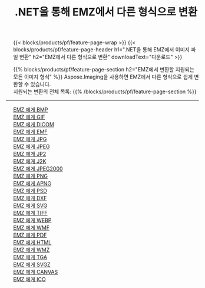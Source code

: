 ﻿---
title: .NET을 통해 EMZ에서 다른 형식으로 변환 
weight: 3920
url: /ko/net/conversion/from/emz 
lang: ko
langdirlevel: 2
locales: zh-hans,ja,it,ru,de,es,fr,nl,id,lt,pl,pt,vi,tr,ko,zh-hant,ar,hi,th,sv,cs,uk,he
description: Aspose.Imaging을 사용하면 EMZ에서 다른 형식으로 쉽게 변환할 수 있습니다.
---

{{< blocks/products/pf/feature-page-wrap >}}
{{< blocks/products/pf/feature-page-header h1=".NET을 통해 EMZ에서 이미지 파일 변환" h2="EMZ에서 다른 형식으로 변환" downloadText="다운로드" >}}


{{% blocks/products/pf/feature-page-section  h2="EMZ에서 변환할 지원되는 모든 이미지 형식" %}}
Aspose.Imaging을 사용하면 EMZ에서 다른 형식으로 쉽게 변환할 수 있습니다.
<br/>
지원되는 변환의 전체 목록:
{{% /blocks/products/pf/feature-page-section %}}
<div class="container-fluid productfamilypage bg-gray">
    <div class="convertypes bg-gray agp-content section">
        <div class="container">
		<hr style="margin-left:-20px;"/>
		<div class="row other-converters">
		    <div class='col-md-2 other-converter remove-lp remove-rp'><a href="/imaging/ko/net/conversion/emz-to-bmp" >EMZ 에게 BMP</a></div><div class='col-md-2 other-converter remove-lp remove-rp'><a href="/imaging/ko/net/conversion/emz-to-gif" >EMZ 에게 GIF</a></div><div class='col-md-2 other-converter remove-lp remove-rp'><a href="/imaging/ko/net/conversion/emz-to-dicom" >EMZ 에게 DICOM</a></div><div class='col-md-2 other-converter remove-lp remove-rp'><a href="/imaging/ko/net/conversion/emz-to-emf" >EMZ 에게 EMF</a></div><div class='col-md-2 other-converter remove-lp remove-rp'><a href="/imaging/ko/net/conversion/emz-to-jpg" >EMZ 에게 JPG</a></div><div class='col-md-2 other-converter remove-lp remove-rp'><a href="/imaging/ko/net/conversion/emz-to-jpeg" >EMZ 에게 JPEG</a></div><div class='col-md-2 other-converter remove-lp remove-rp'><a href="/imaging/ko/net/conversion/emz-to-jp2" >EMZ 에게 JP2</a></div><div class='col-md-2 other-converter remove-lp remove-rp'><a href="/imaging/ko/net/conversion/emz-to-j2k" >EMZ 에게 J2K</a></div><div class='col-md-2 other-converter remove-lp remove-rp'><a href="/imaging/ko/net/conversion/emz-to-jpeg2000" >EMZ 에게 JPEG2000</a></div><div class='col-md-2 other-converter remove-lp remove-rp'><a href="/imaging/ko/net/conversion/emz-to-png" >EMZ 에게 PNG</a></div><div class='col-md-2 other-converter remove-lp remove-rp'><a href="/imaging/ko/net/conversion/emz-to-apng" >EMZ 에게 APNG</a></div><div class='col-md-2 other-converter remove-lp remove-rp'><a href="/imaging/ko/net/conversion/emz-to-psd" >EMZ 에게 PSD</a></div><div class='col-md-2 other-converter remove-lp remove-rp'><a href="/imaging/ko/net/conversion/emz-to-dxf" >EMZ 에게 DXF</a></div><div class='col-md-2 other-converter remove-lp remove-rp'><a href="/imaging/ko/net/conversion/emz-to-svg" >EMZ 에게 SVG</a></div><div class='col-md-2 other-converter remove-lp remove-rp'><a href="/imaging/ko/net/conversion/emz-to-tiff" >EMZ 에게 TIFF</a></div><div class='col-md-2 other-converter remove-lp remove-rp'><a href="/imaging/ko/net/conversion/emz-to-webp" >EMZ 에게 WEBP</a></div><div class='col-md-2 other-converter remove-lp remove-rp'><a href="/imaging/ko/net/conversion/emz-to-wmf" >EMZ 에게 WMF</a></div><div class='col-md-2 other-converter remove-lp remove-rp'><a href="/imaging/ko/net/conversion/emz-to-pdf" >EMZ 에게 PDF</a></div><div class='col-md-2 other-converter remove-lp remove-rp'><a href="/imaging/ko/net/conversion/emz-to-html" >EMZ 에게 HTML</a></div><div class='col-md-2 other-converter remove-lp remove-rp'><a href="/imaging/ko/net/conversion/emz-to-wmz" >EMZ 에게 WMZ</a></div><div class='col-md-2 other-converter remove-lp remove-rp'><a href="/imaging/ko/net/conversion/emz-to-tga" >EMZ 에게 TGA</a></div><div class='col-md-2 other-converter remove-lp remove-rp'><a href="/imaging/ko/net/conversion/emz-to-svgz" >EMZ 에게 SVGZ</a></div><div class='col-md-2 other-converter remove-lp remove-rp'><a href="/imaging/ko/net/conversion/emz-to-canvas" >EMZ 에게 CANVAS</a></div><div class='col-md-2 other-converter remove-lp remove-rp'><a href="/imaging/ko/net/conversion/emz-to-ico" >EMZ 에게 ICO</a></div>
                </div>
        </div>
    </div>
</div>
<br/>

